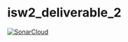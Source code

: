 # isw2_deliverable_2
[![SonarCloud](https://sonarcloud.io/images/project_badges/sonarcloud-black.svg)](https://sonarcloud.io/dashboard?id=matt-marman_isw2_deliverable_2)
